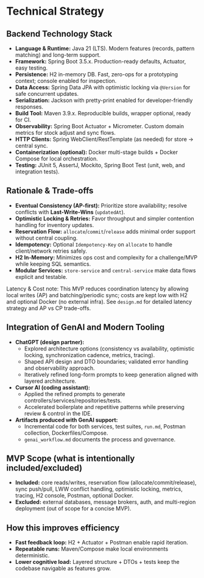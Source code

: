 # Technical Strategy

## Backend Technology Stack
- **Language & Runtime:** Java 21 (LTS). Modern features (records, pattern matching) and long-term support.
- **Framework:** Spring Boot 3.5.x. Production-ready defaults, Actuator, easy testing.
- **Persistence:** H2 in-memory DB. Fast, zero-ops for a prototyping context; console enabled for inspection.
- **Data Access:** Spring Data JPA with optimistic locking via `@Version` for safe concurrent updates.
- **Serialization:** Jackson with pretty-print enabled for developer-friendly responses.
- **Build Tool:** Maven 3.9.x. Reproducible builds, wrapper optional, ready for CI.
- **Observability:** Spring Boot Actuator + Micrometer. Custom domain metrics for stock adjust and sync flows.
- **HTTP Clients:** Spring WebClient/RestTemplate (as needed) for store → central sync.
- **Containerization (optional):** Docker multi-stage builds + Docker Compose for local orchestration.
- **Testing:** JUnit 5, AssertJ, Mockito, Spring Boot Test (unit, web, and integration tests).

## Rationale & Trade-offs
- **Eventual Consistency (AP-first):** Prioritize store availability; resolve conflicts with **Last-Write-Wins** (`updatedAt`).
- **Optimistic Locking & Retries:** Favor throughput and simpler contention handling for inventory updates.
- **Reservation Flow:** `allocate`/`commit`/`release` adds minimal order support without central coupling.
- **Idempotency:** Optional `Idempotency-Key` on `allocate` to handle client/network retries safely.
- **H2 In-Memory:** Minimizes ops cost and complexity for a challenge/MVP while keeping SQL semantics.
- **Modular Services:** `store-service` and `central-service` make data flows explicit and testable.

Latency & Cost note: This MVP reduces coordination latency by allowing local writes (AP) and batching/periodic sync; costs are kept low with H2 and optional Docker (no external infra). See `design.md` for detailed latency strategy and AP vs CP trade-offs.

## Integration of GenAI and Modern Tooling
- **ChatGPT (design partner):**
  - Explored architecture options (consistency vs availability, optimistic locking, synchronization cadence, metrics, tracing).  
  - Shaped API design and DTO boundaries; validated error handling and observability approach.
  - Iteratively refined long-form prompts to keep generation aligned with layered architecture.
- **Cursor AI (coding assistant):**
  - Applied the refined prompts to generate controllers/services/repositories/tests.
  - Accelerated boilerplate and repetitive patterns while preserving review & control in the IDE.
- **Artifacts produced with GenAI support:**
  - Incremental code for both services, test suites, `run.md`, Postman collection, Dockerfiles/Compose.
  - `genai_workflow.md` documents the process and governance.

## MVP Scope (what is intentionally included/excluded)
- **Included:** core reads/writes, reservation flow (allocate/commit/release), sync push/pull, LWW conflict handling, optimistic locking, metrics, tracing, H2 console, Postman, optional Docker.
- **Excluded:** external databases, message brokers, auth, and multi-region deployment (out of scope for a concise MVP).

## How this improves efficiency
- **Fast feedback loop:** H2 + Actuator + Postman enable rapid iteration.
- **Repeatable runs:** Maven/Compose make local environments deterministic.
- **Lower cognitive load:** Layered structure + DTOs + tests keep the codebase navigable as features grow.
